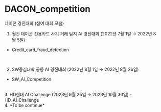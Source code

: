 # DACON_competition
데이콘 경진대회 
(참여 대회 모음)
1. 월간 데이콘 신용카드 사기 거래 탐지 AI 경진대회 (2022년 7월 1일 → 2022년 8월 5일)
- Credit_card_fraud_detection
<br>

2. SW중심대학 공동 AI 경진대회 (2022년 8월 1일 → 2022년 8월 26일)
- SW_AI_Competition
  
<br>
3. HD현대 AI Challenge (2023년 9월 25일 → 2023년 10월 30일)
- HD_AI_Challenge

<br>
4. *To be continue* 
